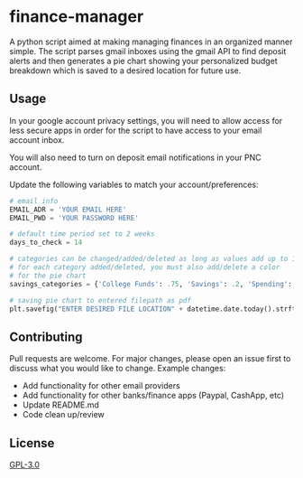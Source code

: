# finance-manager

A python script aimed at making managing finances in an organized manner simple. The script parses gmail inboxes
using the gmail API to find deposit alerts and then generates a pie chart showing your personalized budget breakdown 
which is saved to a desired location for future use.

## Usage

In your google account privacy settings, you will need to allow access for less secure apps in order for the
script to have access to your email account inbox.

You will also need to turn on deposit email notifications in your PNC account.

Update the following variables to match your account/preferences:

```python
# email info
EMAIL_ADR = 'YOUR EMAIL HERE'
EMAIL_PWD = 'YOUR PASSWORD HERE'

# default time period set to 2 weeks
days_to_check = 14

# categories can be changed/added/deleted as long as values add up to 1.0.
# for each category added/deleted, you must also add/delete a color
# for the pie chart
savings_categories = {'College Funds': .75, 'Savings': .2, 'Spending': .05}

# saving pie chart to entered filepath as pdf
plt.savefig("ENTER DESIRED FILE LOCATION" + datetime.date.today().strftime("%b%d") + ".pdf", bbox_inches="tight"
```

## Contributing
Pull requests are welcome. For major changes, please open an issue first to discuss what you would like to change.
Example changes:
* Add functionality for other email providers
* Add functionality for other banks/finance apps (Paypal, CashApp, etc)
* Update README.md
* Code clean up/review

## License
[GPL-3.0](https://choosealicense.com/licenses/gpl-3.0/)
